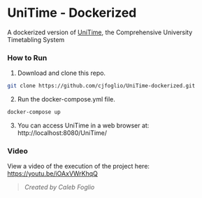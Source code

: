 # UniTime - Dockerized
A dockerized version of [UniTime](https://www.unitime.org), the Comprehensive University Timetabling System

### How to Run
1. Download and clone this repo.

 ```bash
git clone https://github.com/cjfoglio/UniTime-dockerized.git
```

2. Run the docker-compose.yml file.

 ```bash
docker-compose up
```
3. You can access UniTime in a web browser at: http://localhost:8080/UniTime/

### Video
View a video of the execution of the project here: https://youtu.be/iOAxVWrKhqQ

>*Created by Caleb Foglio* 
